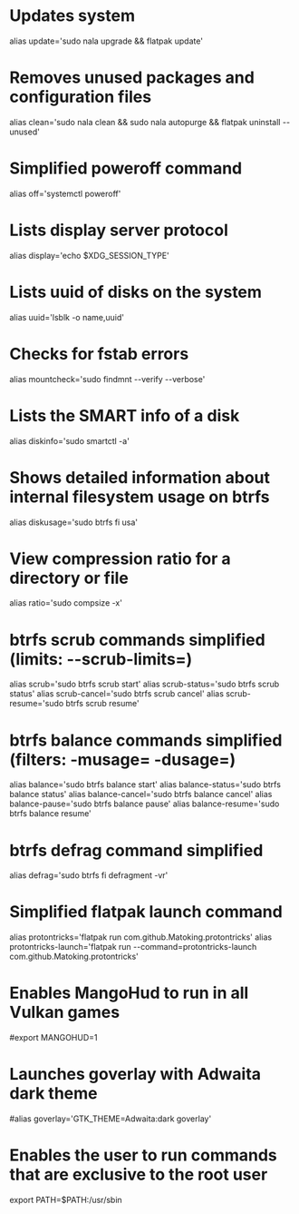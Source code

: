 # Updates system
alias update='sudo nala upgrade && flatpak update'

# Removes unused packages and configuration files
alias clean='sudo nala clean && sudo nala autopurge && flatpak uninstall --unused'

# Simplified poweroff command
alias off='systemctl poweroff'

# Lists display server protocol
alias display='echo $XDG_SESSION_TYPE'

# Lists uuid of disks on the system
alias uuid='lsblk -o name,uuid'

# Checks for fstab errors
alias mountcheck='sudo findmnt --verify --verbose'

# Lists the SMART info of a disk
alias diskinfo='sudo smartctl -a'

# Shows detailed information about internal filesystem usage on btrfs
alias diskusage='sudo btrfs fi usa'

# View compression ratio for a directory or file
alias ratio='sudo compsize -x'

# btrfs scrub commands simplified (limits: --scrub-limits=)
alias scrub='sudo btrfs scrub start'
alias scrub-status='sudo btrfs scrub status'
alias scrub-cancel='sudo btrfs scrub cancel'
alias scrub-resume='sudo btrfs scrub resume'

# btrfs balance commands simplified (filters: -musage= -dusage=)
alias balance='sudo btrfs balance start'
alias balance-status='sudo btrfs balance status'
alias balance-cancel='sudo btrfs balance cancel'
alias balance-pause='sudo btrfs balance pause'
alias balance-resume='sudo btrfs balance resume'

# btrfs defrag command simplified
alias defrag='sudo btrfs fi defragment -vr'

# Simplified flatpak launch command
alias protontricks='flatpak run com.github.Matoking.protontricks'
alias protontricks-launch='flatpak run --command=protontricks-launch com.github.Matoking.protontricks'

# Enables MangoHud to run in all Vulkan games
#export MANGOHUD=1

# Launches goverlay with Adwaita dark theme
#alias goverlay='GTK_THEME=Adwaita:dark goverlay'

# Enables the user to run commands that are exclusive to the root user
export PATH=$PATH:/usr/sbin
